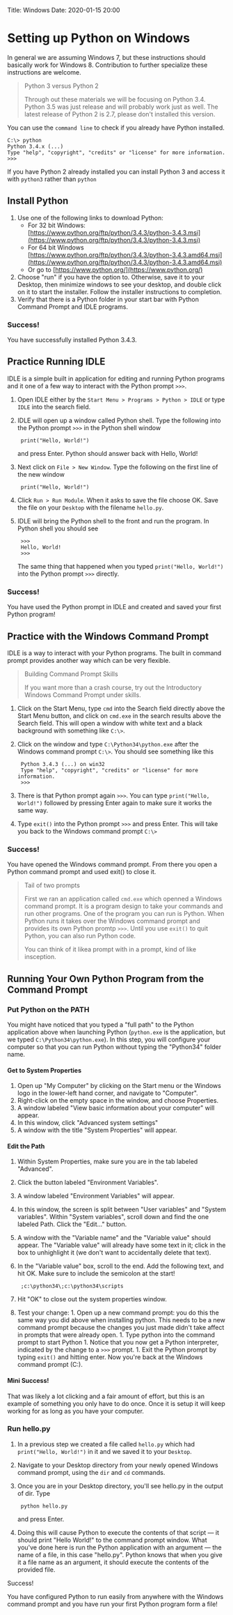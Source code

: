 Title: Windows
Date: 2020-01-15 20:00

# Setting up Python on Windows

In general we are assuming Windows 7, but these instructions should basically work for Windows 8. Contribution to further specialize these instructions are welcome.

> Python 3 versus Python 2
>
> Through out these materials we will be focusing on Python 3.4. Python 3.5 was just release and will probably work just as well.
> The latest release of Python 2 is 2.7, please don't installed this version.

You can use the `command line` to check if you already have Python installed.


    C:\> python
    Python 3.4.x (...)
    Type "help", "copyright", "credits" or "license" for more information.
	>>>
    
If you have Python 2 already installed you can install Python 3 and access it with `python3` rather than `python`
	
## Install Python

1. Use one of the following links to download Python:
    * For 32 bit Windows: [https://www.python.org/ftp/python/3.4.3/python-3.4.3.msi](https://www.python.org/ftp/python/3.4.3/python-3.4.3.msi) 
    * For 64 bit Windows [https://www.python.org/ftp/python/3.4.3/python-3.4.3.amd64.msi](https://www.python.org/ftp/python/3.4.3/python-3.4.3.amd64.msi)
    * Or go to [https://www.python.org/](https://www.python.org/)
1. Choose "run" if you have the option to. Otherwise, save it to your Desktop, then minimize windows to see your desktop, and double click on it to start the installer. Follow the installer instructions to completion.
1. Verify that there is a Python folder in your start bar with Python Command Prompt and IDLE programs.

### Success!

You have successfully installed Python 3.4.3.

## Practice Running IDLE

IDLE is a simple built in application for editing and running Python programs and it one of a few way to interact with the Python prompt `>>>`.

1. Open IDLE either by the `Start Menu > Programs > Python > IDLE` or type `IDLE` into the search field.
1. IDLE will open up a window called Python shell. Type the following into the Python prompt `>>>` in the Python shell window
        
        print("Hello, World!")
   and press Enter. Python should answer back with Hello, World!
1. Next click on `File > New Window`. Type the following on the first line of the new window
        
        print("Hello, World!")
1. Click `Run > Run Module`. When it asks to save the file choose OK. Save the file on your `Desktop` with the filename `hello.py`. 
1. IDLE will bring the Python shell to the front and run the program. In Python shell you should see
        
        >>>
        Hello, World!
        >>>
   The same thing that happened when you typed `print("Hello, World!")` into the Python prompt `>>>` directly.
   
### Success!

You have used the Python prompt in IDLE and created and saved your first Python program!

## Practice with the Windows Command Prompt

IDLE is a way to interact with your Python programs. The built in command prompt provides another way which can be very flexible.

> Building Command Prompt Skills
>
> If you want more than a crash course, try out the Introductory Windows Command Prompt under skills.

1. Click on the Start Menu, type `cmd` into the Search field directly above the Start Menu button, and click on `cmd.exe` in the search results above the Search field. This will open a window with white text and a black background with something like `C:\>`.
1. Click on the window and type `C:\Python34\python.exe` after the Windows command prompt `C:\>`. You should see something like this

        Python 3.4.3 (...) on win32
        Type "help", "copyright", "credits" or "license" for more information.
        >>>
1. There is that Python prompt again `>>>`. You can type `print("Hello, World!")` followed by pressing Enter again to make sure it works the same way.
1. Type `exit()` into the Python prompt `>>>` and press Enter. This will take you back to the Windows command prompt `C:\>`

### Success!

You have opened the Windows command prompt. From there you open a Python command prompt and used exit() to close it.

>Tail of two prompts
>
>First we ran an application called `cmd.exe` which openned a Windows command prompt. It is a program design to take your commands and run other programs. One of the program you can run is Python. When Python runs it takes over the Windows command prompt and provides its own Python promtp `>>>`. Until you use `exit()` to quit Python, you can also run Python code.
>
>You can think of it likea prompt with in a prompt, kind of like insception.

## Running Your Own Python Program from the Command Prompt

### Put Python on the PATH

You might have noticed that you typed a "full path" to the Python application above when launching Python (`python.exe` is the application, but we typed `C:\Python34\python.exe`). In this step, you will configure your computer so that you can run Python without typing the "Python34" folder name.

#### Get to System Properties

1. Open up "My Computer" by clicking on the Start menu or the Windows logo in the lower-left hand corner, and navigate to "Computer".
1. Right-click on the empty space in the window, and choose Properties.
1. A window labeled "View basic information about your computer" will appear.
1. In this window, click "Advanced system settings"
1. A window with the title "System Properties" will appear.

#### Edit the Path

1. Within System Properties, make sure you are in the tab labeled "Advanced".
1. Click the button labeled "Environment Variables".
1. A window labeled "Environment Variables" will appear.
1. In this window, the screen is split between "User variables" and "System variables". Within "System variables", scroll down and find the one labeled Path. Click the "Edit..." button.
1. A window with the "Variable name" and the "Variable value" should appear. The "Variable value" will already have some text in it; click in the box to unhighlight it (we don't want to accidentally delete that text).
1. In the "Variable value" box, scroll to the end. Add the following text, and hit OK. Make sure to include the semicolon at the start!

        ;c:\python34\;c:\python34\scripts
1. Hit "OK" to close out the system properties window.
1. Test your change:
        1. Open up a new command prompt: you do this the same way you did above when installing python. This needs to be a new command prompt because the changes you just made didn't take affect in prompts that were already open.
        1. Type python into the command prompt to start Python
        1. Notice that you now get a Python interpreter, indicated by the change to a `>>>` prompt.
        1. Exit the Python prompt by typing `exit()` and hitting enter. Now you're back at the Windows command prompt (C:\).

#### Mini Success!

That was likely a lot clicking and a fair amount of effort, but this is an example of something you only have to do once. Once it is setup it will keep working for as long as you have your computer.

### Run hello.py

1. In a previous step we created a file called `hello.py` which had `print("Hello, World!")` in it and we saved it to your `Desktop`.
1. Navigate to your Desktop directory from your newly opened Windows command prompt, using the `dir` and `cd` commands.
1. Once you are in your Desktop directory, you'll see hello.py in the output of dir. Type

        python hello.py
   and press Enter.
1. Doing this will cause Python to execute the contents of that script &mdash; it should print "Hello World!" to the command prompt window. What you've done here is run the Python application with an argument &mdash; the name of a file, in this case "hello.py". Python knows that when you give it a file name as an argument, it should execute the contents of the provided file.

Success!

You have configured Python to run easily from anywhere with the Windows command prompt and you have run your first Python program form a file!

